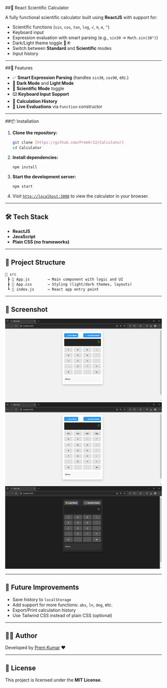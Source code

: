 
##📱 React Scientific Calculator

A fully functional scientific calculator built using **ReactJS** with support for:
- Scientific functions (`sin`, `cos`, `tan`, `log`, `√`, `π`, `e`, `^`)
- Keyboard input
- Expression evaluation with smart parsing (e.g., `sin30` → `Math.sin(30°)`)
- Dark/Light theme toggle 🌙☀️
- Switch between **Standard** and **Scientific** modes
- Input history

---

##🚀 Features

- ✅ **Smart Expression Parsing** (handles `sin30`, `cos90`, etc.)
- 🎨 **Dark Mode** and **Light Mode**
- 🔬 **Scientific Mode** toggle
- ⌨️ **Keyboard Input Support**
- 📜 **Calculation History**
- 🔁 **Live Evaluations** via `Function` constructor

---

##📦 Installation

1. **Clone the repository:**
   ```bash
   git clone [https://github.com/Premkr12/Calculator]
   cd Calculator
   ```

2. **Install dependencies:**
   ```bash
   npm install
   ```

3. **Start the development server:**
   ```bash
   npm start
   ```

4. Visit [`http://localhost:3000`](http://localhost:3000) to view the calculator in your browser.

---

## 🛠️ Tech Stack

- **ReactJS**
- **JavaScript**
- **Plain CSS (no frameworks)**

---

## 📂 Project Structure

```
📁 src
 ┣ 📄 App.js        → Main component with logic and UI
 ┣ 📄 App.css       → Styling (light/dark themes, layouts)
 ┗ 📄 index.js      → React app entry point
```

---

## 📸 Screenshot

![Standard Mode](https://github.com/Premkr12/Calculator/blob/main/Screenshot%202025-06-09%20123551.png?raw=true)
![Scientific Mode](https://github.com/Premkr12/Calculator/blob/main/Screenshot%202025-06-09%20123538.png?raw=true)
![Dark Mode](https://github.com/Premkr12/Calculator/blob/main/Screenshot%202025-06-09%20123559.png?raw=true)

---

## 🤖 Future Improvements

- Save history to `localStorage`
- Add support for more functions: `abs`, `ln`, `deg`, etc.
- Export/Print calculation history
- Use Tailwind CSS instead of plain CSS (optional)

---

## 🧑‍💻 Author

Developed by [Prem Kumar](https://github.com/Premkr12) ❤️

---

## 📄 License

This project is licensed under the **MIT License**.
